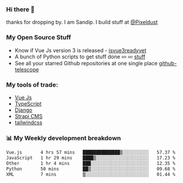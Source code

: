 ### Hi there 👋

thanks for dropping by.
I am Sandip. I build stuff at [@Pixeldust](github.com/pixeldust-in/)

###  **My Open Source Stuff**

 - Know if Vue Js version 3 is released -  [isvue3readyyet](https://github.com/sandiprb/isvue3readyyet)
 - A bunch of Python scripts to get stuff done 💤 💤 [stuff](https://github.com/sandiprb/stuff)
 - See all your starred Github repositories at one single place [github-telescope](https://github.com/sandiprb/github-telescope)



###  **My tools of trade:**
 - [Vue Js](https://github.com/vuejs/vue/)
 - [TypeScript](https://github.com/microsoft/TypeScript)
 - [Django](github.com/django/django)
 - [Strapi CMS](github.com/strapi/strapi)
 - [tailwindcss](https://github.com/tailwindlabs/tailwindcss)


###  📊 **My Weekly development breakdown**
<!--START_SECTION:waka-->

```txt
Vue.js       4 hrs 57 mins   ██████████████▒░░░░░░░░░░   57.37 %
JavaScript   1 hr 29 mins    ████▒░░░░░░░░░░░░░░░░░░░░   17.23 %
Other        1 hr 4 mins     ███░░░░░░░░░░░░░░░░░░░░░░   12.35 %
Python       50 mins         ██▒░░░░░░░░░░░░░░░░░░░░░░   09.68 %
XML          7 mins          ▒░░░░░░░░░░░░░░░░░░░░░░░░   01.44 %
```

<!--END_SECTION:waka-->
